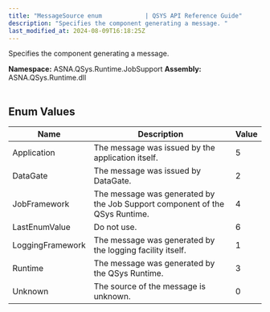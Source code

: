 ```yaml
---
title: "MessageSource enum            | QSYS API Reference Guide"
description: "Specifies the component generating a message. "
last_modified_at: 2024-08-09T16:18:25Z
---
```


Specifies the component generating a message.

**Namespace:** ASNA.QSys.Runtime.JobSupport
**Assembly:** ASNA.QSys.Runtime.dll
<br>
<br>

## Enum Values

| Name | Description | Value
| --- | --- | --- 
| Application | The message was issued by the application itself. | 5 |
| DataGate | The message was issued by DataGate. | 2 |
| JobFramework | The message was generated by the Job Support component of the QSys Runtime. | 4 |
| LastEnumValue | Do not use. | 6 |
| LoggingFramework | The message was generated by the logging facility itself. | 1 |
| Runtime | The message was generated by the QSys Runtime. | 3 |
| Unknown | The source of the message is unknown. | 0 |
